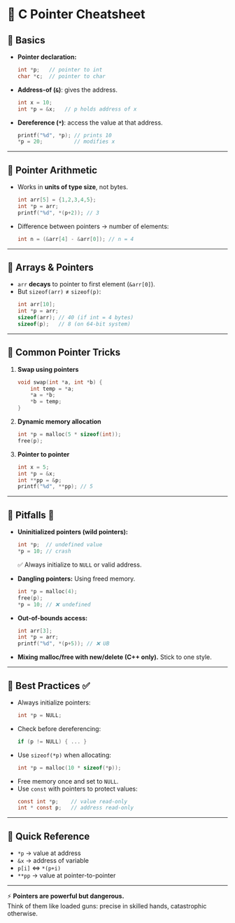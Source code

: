 # 📝 C Pointer Cheatsheet

## 📌 Basics
- **Pointer declaration:**
  ```c
  int *p;   // pointer to int
  char *c;  // pointer to char
  ```
- **Address-of (`&`)**: gives the address.
  ```c
  int x = 10;
  int *p = &x;   // p holds address of x
  ```
- **Dereference (`*`)**: access the value at that address.
  ```c
  printf("%d", *p); // prints 10
  *p = 20;          // modifies x
  ```

---

## 📌 Pointer Arithmetic
- Works in **units of type size**, not bytes.
  ```c
  int arr[5] = {1,2,3,4,5};
  int *p = arr;
  printf("%d", *(p+2)); // 3
  ```
- Difference between pointers → number of elements:
  ```c
  int n = (&arr[4] - &arr[0]); // n = 4
  ```

---

## 📌 Arrays & Pointers
- `arr` **decays** to pointer to first element (`&arr[0]`).
- But `sizeof(arr)` ≠ `sizeof(p)`:
  ```c
  int arr[10];
  int *p = arr;
  sizeof(arr); // 40 (if int = 4 bytes)
  sizeof(p);   // 8 (on 64-bit system)
  ```

---

## 📌 Common Pointer Tricks
1. **Swap using pointers**
   ```c
   void swap(int *a, int *b) {
       int temp = *a;
       *a = *b;
       *b = temp;
   }
   ```

2. **Dynamic memory allocation**
   ```c
   int *p = malloc(5 * sizeof(int));
   free(p);
   ```

3. **Pointer to pointer**
   ```c
   int x = 5;
   int *p = &x;
   int **pp = &p;
   printf("%d", **pp); // 5
   ```

---

## 📌 Pitfalls 🚩
- **Uninitialized pointers (wild pointers):**
  ```c
  int *p;  // undefined value
  *p = 10; // crash
  ```
  ✅ Always initialize to `NULL` or valid address.

- **Dangling pointers:**
  Using freed memory.
  ```c
  int *p = malloc(4);
  free(p);
  *p = 10; // ❌ undefined
  ```

- **Out-of-bounds access:**
  ```c
  int arr[3];
  int *p = arr;
  printf("%d", *(p+5)); // ❌ UB
  ```

- **Mixing malloc/free with new/delete (C++ only).**
  Stick to one style.

---

## 📌 Best Practices ✅
- Always initialize pointers:
  ```c
  int *p = NULL;
  ```
- Check before dereferencing:
  ```c
  if (p != NULL) { ... }
  ```
- Use `sizeof(*p)` when allocating:
  ```c
  int *p = malloc(10 * sizeof(*p));
  ```
- Free memory once and set to `NULL`.
- Use `const` with pointers to protect values:
  ```c
  const int *p;    // value read-only
  int * const p;   // address read-only
  ```

---

## 📌 Quick Reference
- `*p` → value at address  
- `&x` → address of variable  
- `p[i]` ⇔ `*(p+i)`  
- `**pp` → value at pointer-to-pointer  

---

⚡ **Pointers are powerful but dangerous.**  
Think of them like loaded guns: precise in skilled hands, catastrophic otherwise.
